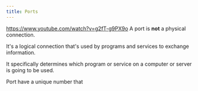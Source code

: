 ```yaml
---
title: Ports
---
```


https://www.youtube.com/watch?v=g2fT-g9PX9o
A port is **not** a physical connection.

It's a logical connection that's used by programs and services to exchange information.

It specifically determines which program or service on a computer or server is going to be used.

Port have a unique number that 
